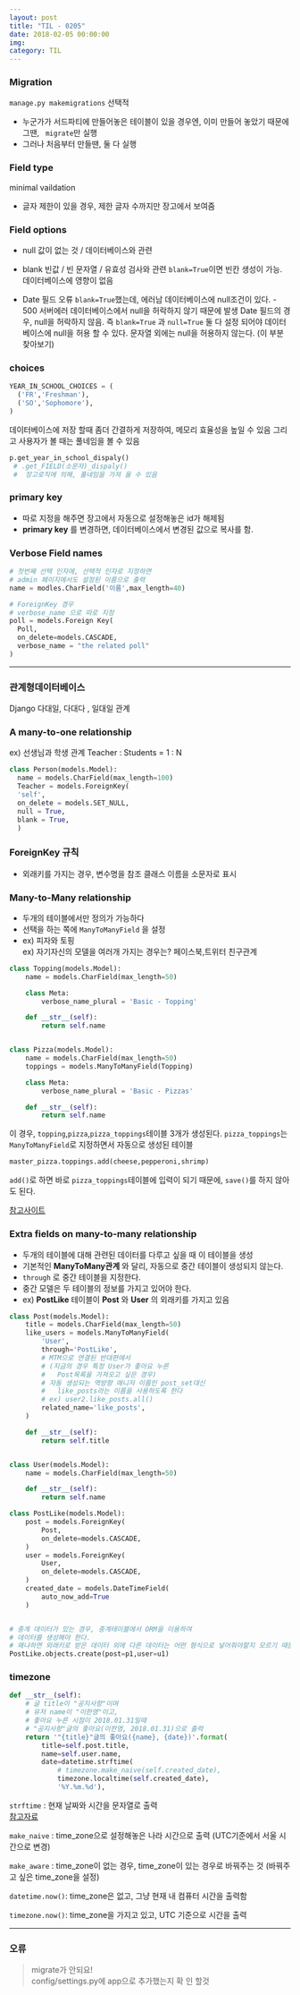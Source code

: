 ```yaml
---
layout: post
title: "TIL - 0205"
date: 2018-02-05 00:00:00
img:
category: TIL
---
```


### Migration
`manage.py makemigrations` 선택적
- 누군가가 서드파티에 만들어놓은 테이블이 있을 경우엔, 이미 만들어 놓았기 때문에 그땐, ` migrate`만 실행
- 그러나 처음부터 만들땐, 둘 다 실행

### Field type
minimal vaildation
- 글자 제한이 있을 경우, 제한 글자 수까지만 장고에서 보여줌

### Field options
- null
값이 없는 것 / 데이터베이스와 관련
- blank
빈값 / 빈 문자열 / 유효성 검사와 관련
`blank=True`이면 빈칸 생성이 가능.
데이터베이스에 영향이 없음

- Date 필드 오류
`blank=True`했는데, 에러남
데이터베이스에 null조건이 있다. - 500 서버에러
데이터베이스에서 null을 허락하지 않기 때문에 발생
Date 필드의 경우, null을 허락하지 않음.
즉  `blank=True` 과 `null=True` 둘 다 설정 되어야
데이터베이스에 null을 허용 할 수 있다.
문자열 외에는 null을 허용하지 않는다. (이 부분 찾아보기)

### choices
```py
YEAR_IN_SCHOOL_CHOICES = (
  ('FR','Freshman'),
  ('SO','Sophomore'),
)
```
데이터베이스에 저장 할때 좀더 간결하게 저장하여, 메모리 효율성을 높일 수 있음
그리고 사용자가 볼 때는 풀네임을 볼 수 있음

```py
p.get_year_in_school_dispaly()
 # .get_FIELD(소문자)_dispaly()
 #  장고로직에 의해, 풀네임을 가져 올 수 있음
```

### primary key
- 따로 지정을 해주면 장고에서 자동으로 설정해놓은 id가 해제됨
- **primary key** 를 변경하면, 데이터베이스에서 변경된 값으로 복사를 함.

### Verbose Field names
```py
# 첫번째 선택 인자에, 선택적 인자로 지정하면
# admin 페이지에서도 설정된 이름으로 출력
name = modles.CharField('이름',max_length=40)

# ForeignKey 경우
# verbose_name 으로 따로 지정
poll = models.Foreign Key(
  Poll,
  on_delete=models.CASCADE,
  verbose_name = "the related poll"
)
```

----

### 관계형데이터베이스
Django 다대일, 다대다 , 일대일 관계

### A many-to-one relationship
ex) 선생님과 학생 관계
Teacher : Students = 1 : N

```py
class Person(models.Model):
  name = models.CharField(max_length=100)
  Teacher = models.ForeignKey(
  'self',
  on_delete = models.SET_NULL,
  null = True,
  blank = True,
  )
```
### ForeignKey 규칙
 - 외래키를 가지는 경우, 변수명을 참조 클래스 이름을 소문자로 표시

### Many-to-Many relationship
- 두개의 테이블에서만 정의가 가능하다
- 선택을 하는 쪽에 `ManyToManyField` 을 설정
- ex) 피자와 토핑<br>
ex) 자기자신의 모델을 여러개 가지는 경우는? 페이스북,트위터 친구관계

```py
class Topping(models.Model):
    name = models.CharField(max_length=50)

    class Meta:
        verbose_name_plural = 'Basic - Topping'

    def __str__(self):
        return self.name


class Pizza(models.Model):
    name = models.CharField(max_length=50)
    toppings = models.ManyToManyField(Topping)

    class Meta:
        verbose_name_plural = 'Basic - Pizzas'

    def __str__(self):
        return self.name
```
이 경우, `topping`,`pizza`,`pizza_toppings`테이블 3개가 생성된다.
`pizza_toppings`는 `ManyToManyField`로 지정하면서 자동으로 생성된 테이블

```py
master_pizza.toppings.add(cheese,pepperoni,shrimp)
```
`add()`로 하면 바로 `pizza_toppings`테이블에 입력이 되기 때문에, `save()`를 하지 않아도 된다.

[참고사이트 ](http://blog.hannal.com/2008/6/04_2-python_django_lecture/)

### Extra fields on many-to-many relationship
- 두개의 테이블에 대해 관련된 데이터를 다루고 싶을 때 이 테이블을 생성
- 기본적인 **ManyToMany관계** 와 달리, 자동으로 중간 테이블이 생성되지 않는다.
- `through` 로 중간 테이블을 지정한다.
- 중간 모델은 두 테이블의 정보를 가지고 있어야 한다.
- ex) **PostLike** 테이블이 **Post** 와 **User** 의 외래키를 가지고 있음

```py
class Post(models.Model):
    title = models.CharField(max_length=50)
    like_users = models.ManyToManyField(
        'User',
        through='PostLike',
        # MTM으로 연결된 반대편에서
        # (지금의 경우 특정 User가 좋아요 누른
        #   Post목록을 가져오고 싶은 경우)
        # 자동 생성되는 역방향 매니저 이름인 post_set대신
        #   like_posts라는 이름을 사용하도록 한다
        # ex) user2.like_posts.all()
        related_name='like_posts',
    )

    def __str__(self):
        return self.title


class User(models.Model):
    name = models.CharField(max_length=50)

    def __str__(self):
        return self.name

class PostLike(models.Model):
    post = models.ForeignKey(
        Post,
        on_delete=models.CASCADE,
    )
    user = models.ForeignKey(
        User,
        on_delete=models.CASCADE,
    )
    created_date = models.DateTimeField(
        auto_now_add=True
    )


# 중계 데이터가 있는 경우, 중계테이블에서 ORM을 이용하여
# 데이터를 생성해야 한다.
# 왜냐하면 외래키로 받은 데이터 외에 다른 데이터는 어떤 형식으로 넣어줘야할지 모르기 때문에
PostLike.objects.create(post=p1,user=u1)
```
### timezone
```py
def __str__(self):
    # 글 title이 "공지사항"이며
    # 유저 name이 "이한영"이고,
    # 좋아요 누른 시점이 2018.01.31일때
    # "공지사항"글의 좋아요(이한영, 2018.01.31)으로 출력
    return '"{title}"글의 좋아요({name}, {date})'.format(
        title=self.post.title,
        name=self.user.name,
        date=datetime.strftime(
            # timezone.make_naive(self.created_date),
            timezone.localtime(self.created_date),
            '%Y.%m.%d'),
```

`strftime` : 현재 날짜와 시간을 문자열로 출력
<br>[참고자료](http://strftime.org/)

`make_naive` : time_zone으로 설정해놓은 나라 시간으로 출력 (UTC기준에서 서울 시간으로 변경)

`make_aware` : time_zone이 없는 경우, time_zone이 있는 경우로 바꿔주는 것 (바꿔주고 싶은 time_zone을 설정)

`datetime.now()`: time_zone은 없고, 그냥 현재 내 컴퓨터 시간을 출력함

`timezone.now()`: time_zone을 가지고 있고, UTC 기준으로 시간을 출력


---

### 오류
> migrate가 안되요!<br>
> config/settings.py에 app으로 추가했는지 확 인 할것
